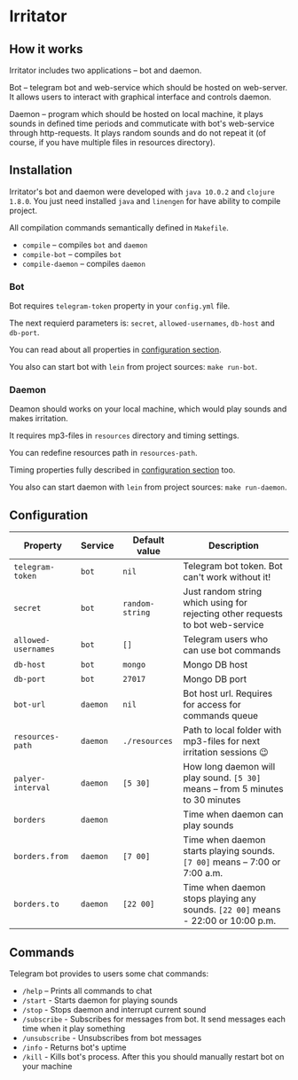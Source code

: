 # Irritator

## How it works

Irritator includes two applications – bot and daemon.

Bot – telegram bot and web-service which should be hosted on web-server. It allows
users to interact with graphical interface and controls daemon.

Daemon – program which should be hosted on local machine, it plays sounds in
defined time periods and commuticate with bot's web-service through http-requests.
It plays random sounds and do not repeat it (of course, if you have multiple files
in resources directory).

## Installation

Irritator's bot and daemon were developed with `java 10.0.2` and `clojure 1.8.0`.
You just need installed `java` and `linengen` for have ability to compile project.

All compilation commands semantically defined in `Makefile`.

- `compile` – compiles `bot` and `daemon`
- `compile-bot` – compiles `bot`
- `compile-daemon` – compiles `daemon`

### Bot

Bot requires `telegram-token` property in your `config.yml` file.

The next requierd parameters is: `secret`, `allowed-usernames`, `db-host` and `db-port`.

You can read about all properties in [configuration section](#configuration).

You also can start bot with `lein` from project sources: `make run-bot`.

### Daemon

Deamon should works on your local machine, which would play sounds and
makes irritation.

It requires mp3-files in `resources` directory and timing settings.

You can redefine resources path in `resources-path`.

Timing properties fully described in [configuration section](#configuration) too.

You also can start daemon with `lein` from project sources: `make run-daemon`.

## Configuration

| Property 	      | Service  | Default value   | Description 								      |
|---------------------|----------|-----------------|----------------------------------------------------------------------------------|
| `telegram-token`    | `bot`	 | `nil`	   | Telegram bot token. Bot can't work without it! 				      |
| `secret`    	      | `bot`	 | `random-string` | Just random string which using for rejecting other requests to bot web-service   |
| `allowed-usernames` | `bot`	 | `[]`		   | Telegram users who can use bot commands 					      |
| `db-host`	      | `bot`	 | `mongo`	   | Mongo DB host 								      |
| `db-port`	      | `bot`	 | `27017`         | Mongo DB port 								      |
| `bot-url`	      | `daemon` | `nil`	   | Bot host url. Requires for access for commands queue 			      |
| `resources-path`    | `daemon` | `./resources`   | Path to local folder with mp3-files for next irritation sessions 😉 	      |
| `palyer-interval`   | `daemon` | `[5 30]`	   | How long daemon will play sound. `[5 30]` means – from 5 minutes to 30 minutes   |
| `borders`	      | `daemon` | 		   | Time when daemon can play sounds 						      |
| `borders.from`      | `daemon` | `[7 00]`	   | Time when daemon starts playing sounds. `[7 00]` means – 7:00 or 7:00 a.m.       |
| `borders.to`	      | `daemon` | `[22 00]`	   | Time when daemon stops playing any sounds. `[22 00]` means - 22:00 or 10:00 p.m. |

## Commands

Telegram bot provides to users some chat commands:

- `/help` – Prints all commands to chat
- `/start` - Starts daemon for playing sounds
- `/stop` - Stops daemon and interrupt current sound
- `/subscribe` - Subscribes for messages from bot. It send messages each time when it play something
- `/unsubscribe` - Unsubscribes from bot messages
- `/info` - Returns bot's uptime
- `/kill` - Kills bot's process. After this you should manually restart bot on your machine

